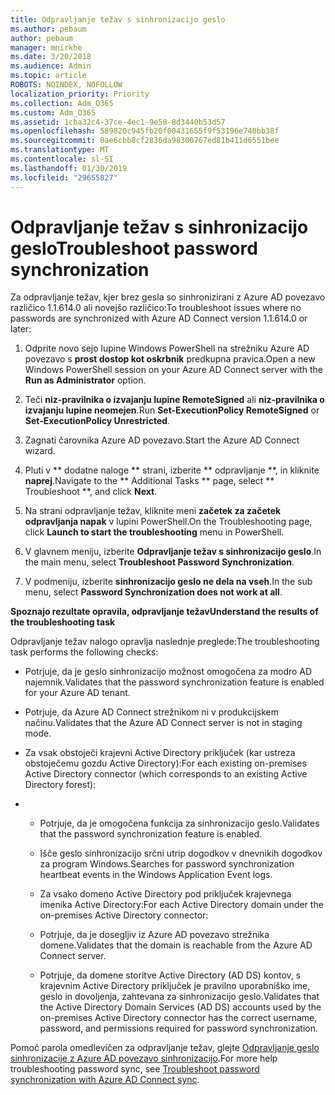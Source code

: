 ```yaml
---
title: Odpravljanje težav s sinhronizacijo geslo
ms.author: pebaum
author: pebaum
manager: mnirkhe
ms.date: 3/20/2018
ms.audience: Admin
ms.topic: article
ROBOTS: NOINDEX, NOFOLLOW
localization_priority: Priority
ms.collection: Adm_O365
ms.custom: Adm_O365
ms.assetid: 1cba32c4-37ce-4ec1-9e58-8d3440b53d57
ms.openlocfilehash: 589820c945fb20f00431655f9f53196e740bb38f
ms.sourcegitcommit: 0ae6cbb8cf2836da98300767ed81b411d6551bee
ms.translationtype: MT
ms.contentlocale: sl-SI
ms.lasthandoff: 01/30/2019
ms.locfileid: "29655827"
---
```

# <a name="troubleshoot-password-synchronization"></a><span data-ttu-id="a64b5-102">Odpravljanje težav s sinhronizacijo geslo</span><span class="sxs-lookup"><span data-stu-id="a64b5-102">Troubleshoot password synchronization</span></span>

<span data-ttu-id="a64b5-103">Za odpravljanje težav, kjer brez gesla so sinhronizirani z Azure AD povezavo različico 1.1.614.0 ali novejšo različico:</span><span class="sxs-lookup"><span data-stu-id="a64b5-103">To troubleshoot issues where no passwords are synchronized with Azure AD Connect version 1.1.614.0 or later:</span></span>
  
1. <span data-ttu-id="a64b5-104">Odprite novo sejo lupine Windows PowerShell na strežniku Azure AD povezavo s **prost dostop kot oskrbnik** predkupna pravica.</span><span class="sxs-lookup"><span data-stu-id="a64b5-104">Open a new Windows PowerShell session on your Azure AD Connect server with the **Run as Administrator** option.</span></span> 
    
2. <span data-ttu-id="a64b5-105">Teči **niz-pravilnika o izvajanju lupine RemoteSigned** ali **niz-pravilnika o izvajanju lupine neomejen**.</span><span class="sxs-lookup"><span data-stu-id="a64b5-105">Run **Set-ExecutionPolicy RemoteSigned** or **Set-ExecutionPolicy Unrestricted**.</span></span> 
    
3. <span data-ttu-id="a64b5-106">Zagnati čarovnika Azure AD povezavo.</span><span class="sxs-lookup"><span data-stu-id="a64b5-106">Start the Azure AD Connect wizard.</span></span>
    
4. <span data-ttu-id="a64b5-107">Pluti v \*\* dodatne naloge \*\* strani, izberite \*\* odpravljanje \*\*, in kliknite **naprej**.</span><span class="sxs-lookup"><span data-stu-id="a64b5-107">Navigate to the \*\* Additional Tasks \*\* page, select \*\* Troubleshoot \*\*, and click **Next**.</span></span> 
    
5. <span data-ttu-id="a64b5-108">Na strani odpravljanje težav, kliknite meni **začetek za začetek odpravljanja napak** v lupini PowerShell.</span><span class="sxs-lookup"><span data-stu-id="a64b5-108">On the Troubleshooting page, click **Launch to start the troubleshooting** menu in PowerShell.</span></span> 
    
6. <span data-ttu-id="a64b5-109">V glavnem meniju, izberite **Odpravljanje težav s sinhronizacijo geslo**.</span><span class="sxs-lookup"><span data-stu-id="a64b5-109">In the main menu, select **Troubleshoot Password Synchronization**.</span></span> 
    
7. <span data-ttu-id="a64b5-110">V podmeniju, izberite **sinhronizacijo geslo ne dela na vseh**.</span><span class="sxs-lookup"><span data-stu-id="a64b5-110">In the sub menu, select **Password Synchronization does not work at all**.</span></span> 
    
 <span data-ttu-id="a64b5-111">**Spoznajo rezultate opravila, odpravljanje težav**</span><span class="sxs-lookup"><span data-stu-id="a64b5-111">**Understand the results of the troubleshooting task**</span></span>
  
<span data-ttu-id="a64b5-112">Odpravljanje težav nalogo opravlja naslednje preglede:</span><span class="sxs-lookup"><span data-stu-id="a64b5-112">The troubleshooting task performs the following checks:</span></span>
  
- <span data-ttu-id="a64b5-113">Potrjuje, da je geslo sinhronizacijo možnost omogočena za modro AD najemnik.</span><span class="sxs-lookup"><span data-stu-id="a64b5-113">Validates that the password synchronization feature is enabled for your Azure AD tenant.</span></span>
    
- <span data-ttu-id="a64b5-114">Potrjuje, da Azure AD Connect strežnikom ni v produkcijskem načinu.</span><span class="sxs-lookup"><span data-stu-id="a64b5-114">Validates that the Azure AD Connect server is not in staging mode.</span></span>
    
- <span data-ttu-id="a64b5-115">Za vsak obstoječi krajevni Active Directory priključek (kar ustreza obstoječemu gozdu Active Directory):</span><span class="sxs-lookup"><span data-stu-id="a64b5-115">For each existing on-premises Active Directory connector (which corresponds to an existing Active Directory forest):</span></span>
    
- 
  - <span data-ttu-id="a64b5-116">Potrjuje, da je omogočena funkcija za sinhronizacijo geslo.</span><span class="sxs-lookup"><span data-stu-id="a64b5-116">Validates that the password synchronization feature is enabled.</span></span>
    
  - <span data-ttu-id="a64b5-117">Išče geslo sinhronizacijo srčni utrip dogodkov v dnevnikih dogodkov za program Windows.</span><span class="sxs-lookup"><span data-stu-id="a64b5-117">Searches for password synchronization heartbeat events in the Windows Application Event logs.</span></span>
    
  - <span data-ttu-id="a64b5-118">Za vsako domeno Active Directory pod priključek krajevnega imenika Active Directory:</span><span class="sxs-lookup"><span data-stu-id="a64b5-118">For each Active Directory domain under the on-premises Active Directory connector:</span></span>
    
  - <span data-ttu-id="a64b5-119">Potrjuje, da je dosegljiv iz Azure AD povezavo strežnika domene.</span><span class="sxs-lookup"><span data-stu-id="a64b5-119">Validates that the domain is reachable from the Azure AD Connect server.</span></span>
    
  - <span data-ttu-id="a64b5-120">Potrjuje, da domene storitve Active Directory (AD DS) kontov, s krajevnim Active Directory priključek je pravilno uporabniško ime, geslo in dovoljenja, zahtevana za sinhronizacijo geslo.</span><span class="sxs-lookup"><span data-stu-id="a64b5-120">Validates that the Active Directory Domain Services (AD DS) accounts used by the on-premises Active Directory connector has the correct username, password, and permissions required for password synchronization.</span></span>
    
<span data-ttu-id="a64b5-121">Pomoč parola omedlevičen za odpravljanje težav, glejte [Odpravljanje geslo sinhronizacije z Azure AD povezavo sinhronizacijo](https://docs.microsoft.com/azure/active-directory/connect/active-directory-aadconnectsync-troubleshoot-password-synchronization).</span><span class="sxs-lookup"><span data-stu-id="a64b5-121">For more help troubleshooting password sync, see [Troubleshoot password synchronization with Azure AD Connect sync](https://docs.microsoft.com/azure/active-directory/connect/active-directory-aadconnectsync-troubleshoot-password-synchronization).</span></span>
  

